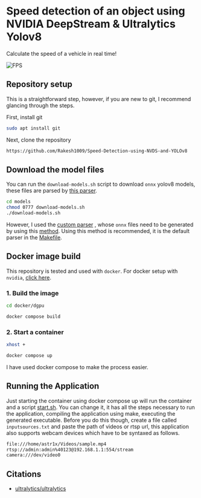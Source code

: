 # Speed detection of an object using NVIDIA DeepStream & Ultralytics Yolov8

Calculate the speed of a vehicle in real time!

![FPS](resources/yolov8.gif)

## Repository setup

This is a straightforward step, however, if you are new to git, I recommend glancing through the steps.

First, install git

```sh
sudo apt install git
```

Next, clone the repository

```sh
https://github.com/Rakesh1009/Speed-Detection-using-NVDS-and-YOLOv8
```

## Download the model files

You can run the `download-models.sh` script to download `onnx` yolov8 models, these files are parsed by [this parser](custom_parsers/nvds_customparser_yolov8).
```sh
cd models
chmod 0777 download-models.sh
./download-models.sh
```

However, I used the [custom parser](custom_parsers/nvdsinfer_custom_impl_Yolo) , whose `onnx` files need to be generated by using this [method](https://github.com/marcoslucianops/DeepStream-Yolo/blob/master/docs/YOLOv8.md). Using this method is recommended, it is the default parser in the [Makefile](Makefile).

## Docker image build
This repository is tested and used with `docker`. For docker setup with `nvidia`, [click here](https://docs.nvidia.com/datacenter/cloud-native/container-toolkit/install-guide.html).

### 1. Build the image

```sh
cd docker/dgpu

docker compose build
```

### 2. Start a container

```sh
xhost +

docker compose up
```
I have used docker compose to make the process easier.

## Running the Application

Just starting the container using docker compose up will run the container and a script [start.sh](start.sh).
You can change it, it has all the steps necessary to run the application, compiling the application using make, executing the generated executable.
Before you do this though, create a file called `inputsources.txt` and paste the path of videos or rtsp url, this application also supports webcam devices which have to be syntaxed as follows.

```sh
file:///home/astr1x/Videos/sample.mp4
rtsp://admin:admin%40123@192.168.1.1:554/stream
camera:///dev/video0
```

## Citations

* [ultralytics/ultralytics](https://github.com/ultralytics/ultralytics)